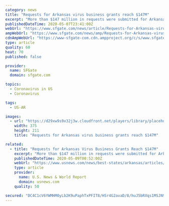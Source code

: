 ```yaml
---
category: news
title: "Requests for Arkansas virus business grants reach $147M"
excerpt: "More than $147 million in requests were submitted for Arkansas grants intended to help businesses comply with new coronavirus safety rules, officials said Thursday, nearly three times the amount set aside for the program."
publishedDateTime: 2020-05-07T23:41:00Z
webUrl: "https://www.sfgate.com/news/article/Requests-for-Arkansas-virus-business-grants-reach-15253837.php"
ampWebUrl: "https://www.sfgate.com/news/amp/Requests-for-Arkansas-virus-business-grants-reach-15253837.php"
cdnAmpWebUrl: "https://www-sfgate-com.cdn.ampproject.org/c/s/www.sfgate.com/news/amp/Requests-for-Arkansas-virus-business-grants-reach-15253837.php"
type: article
quality: 60
heat: 70
published: false

provider:
  name: SFGate
  domain: sfgate.com

topics:
  - Coronavirus in US
  - Coronavirus

tags:
  - US-AR

images:
  - url: "https://d29xw9s9x32j3w.cloudfront.net/players/library/placeholder.png"
    width: 375
    height: 211
    title: "Requests for Arkansas virus business grants reach $147M"

related:
  - title: "Requests for Arkansas Virus Business Grants Reach $147M"
    excerpt: "More than $147 million in requests were submitted for Arkansas grants intended to help businesses comply with new coronavirus safety rules."
    publishedDateTime: 2020-05-09T00:52:00Z
    webUrl: "https://www.usnews.com/news/best-states/arkansas/articles/2020-05-07/arkansas-to-allow-its-3-casinos-to-reopen-may-18"
    type: article
    provider:
      name: U.S. News & World Report
      domain: usnews.com
    quality: 50

secured: "DC4C1cV6YWMHM0yLb2K9uPaphTxPFIT8/HSr4G2avaD/8/huJ5bRXqs1MSJN9JaQMhe+OG73AYxYQ/XCiUPvqV5I+iQQArUT5Q8ybYxguIaitFxq93PJAJLwBSE60S4l8hqRxZT9CI6njzvTrZN9DbLLj1L+0YQHgXOGCLdmelpRuftuDjd7UytqxER7BXvkZu49igQvgy1kr7IOCKIt7V0rHHQ/gQbxQ4DJWs6unQ+Xb8gxbnHx/zYk9f8Of/tBIuiOEPs7xUXiGUaqscOOPOGkQkiPBSSNGvDYqlnWF/TbzI0pHwUs792vmNCdOBMZ;dfFt9MuCIpQ8rWYYaaJF+A=="
---
```


